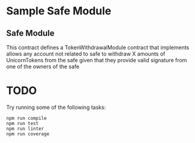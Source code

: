 # Sample Safe Module
## Safe Module
This contract defines a TokenWithdrawalModule contract that implements allows any account not related to safe to withdraw X amounts of UnicornTokens from the safe given that they provide valid signature from one of the owners of the safe 
# TODO 
Try running some of the following tasks:

```shell
npm run compile
npm run test
npm run linter
npm run coverage
```
